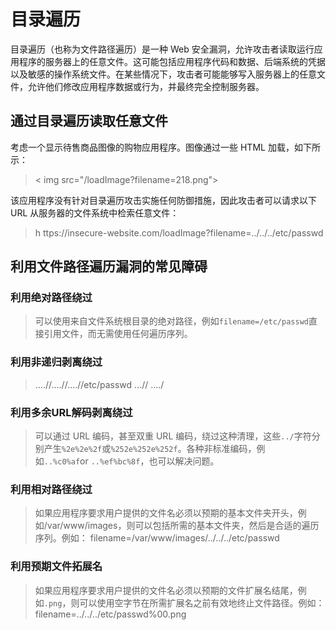 # 目录遍历

目录遍历（也称为文件路径遍历）是一种 Web 安全漏洞，允许攻击者读取运行应用程序的服务器上的任意文件。这可能包括应用程序代码和数据、后端系统的凭据以及敏感的操作系统文件。在某些情况下，攻击者可能能够写入服务器上的任意文件，允许他们修改应用程序数据或行为，并最终完全控制服务器。

## 通过目录遍历读取任意文件

考虑一个显示待售商品图像的购物应用程序。图像通过一些 HTML 加载，如下所示：

>< img src="/loadImage?filename=218.png">

该应用程序没有针对目录遍历攻击实施任何防御措施，因此攻击者可以请求以下 URL 从服务器的文件系统中检索任意文件：
>h ttps://insecure-website.com/loadImage?filename=../../../etc/passwd

## 利用文件路径遍历漏洞的常见障碍

### 利用绝对路径绕过

>可以使用来自文件系统根目录的绝对路径，例如`filename=/etc/passwd`直接引用文件，而无需使用任何遍历序列。

### 利用非递归剥离绕过

> ....//....//....//etc/passwd
> ...//  ....\/

### 利用多余URL解码剥离绕过

>可以通过 URL 编码，甚至双重 URL 编码，绕过这种清理，这些`../`字符分别产生`%2e%2e%2f`或`%252e%252e%252f`。各种非标准编码，例如`..%c0%af`or `..%ef%bc%8f`，也可以解决问题。

### 利用相对路径绕过

>如果应用程序要求用户提供的文件名必须以预期的基本文件夹开头，例如/var/www/images，则可以包括所需的基本文件夹，然后是合适的遍历序列。例如：
   filename=/var/www/images/../../../etc/passwd

### 利用预期文件拓展名

>如果应用程序要求用户提供的文件名必须以预期的文件扩展名结尾，例如`.png`，则可以使用空字节在所需扩展名之前有效地终止文件路径。例如：
   filename=../../../etc/passwd%00.png